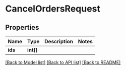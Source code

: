 # CancelOrdersRequest

## Properties
Name | Type | Description | Notes
------------ | ------------- | ------------- | -------------
**ids** | **int[]** |  | 

[[Back to Model list]](../README.md#documentation-for-models) [[Back to API list]](../README.md#documentation-for-api-endpoints) [[Back to README]](../README.md)


